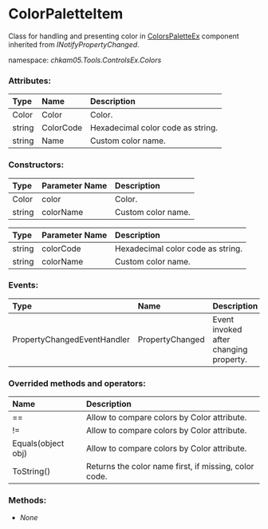 # ColorPaletteItem
Class for handling and presenting color in [ColorsPaletteEx](ColorsPaletteEx.md) component inherited from _INotifyPropertyChanged_.

namespace: _chkam05.Tools.ControlsEx.Colors_

### Attributes:

| Type   | Name      | Description |
|:-------|:----------|:------------|
| Color  | Color     | Color. |
| string | ColorCode | Hexadecimal color code as string. |
| string | Name      | Custom color name. |

### Constructors:

| Type   | Parameter Name | Description |
|:-------|:---------------|:------------|
| Color  | color          | Color. |
| string | colorName      | Custom color name. |

| Type   | Parameter Name | Description |
|:-------|:---------------|:------------|
| string | colorCode      | Hexadecimal color code as string. |
| string | colorName      | Custom color name. |

### Events:

| Type                          | Name             | Description |
|:------------------------------|:-----------------|:------------|
| PropertyChangedEventHandler   | PropertyChanged  | Event invoked after changing property. |

### Overrided methods and operators:

| Name               | Description |
|:-------------------|:------------|
| ==                 | Allow to compare colors by Color attribute. |
| !=                 | Allow to compare colors by Color attribute. |
| Equals(object obj) | Allow to compare colors by Color attribute. |
| ToString()         | Returns the color name first, if missing, color code. |

### Methods:

- _None_
